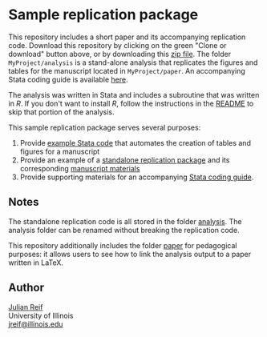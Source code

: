 # Sample replication package

This repository includes a short paper and its accompanying replication code. Download this repository by clicking on the green "Clone or download" button above, or by downloading this [zip file](https://github.com/reifjulian/my-project/archive/master.zip). The folder `MyProject/analysis` is a stand-alone analysis that replicates the figures and tables for the manuscript located in `MyProject/paper`. An accompanying Stata coding guide is available [here](https://reifjulian.github.io/guide).

The analysis was written in Stata and includes a subroutine that was written in *R*. If you don't want to install *R*, follow the instructions in the [README](analysis/README.pdf) to skip that portion of the analysis.

This sample replication package serves several purposes:
1. Provide [example Stata code](analysis/scripts/4_make_tables_figures.do) that automates the creation of tables and figures for a manuscript
1. Provide an example of a [standalone replication package](analysis) and its corresponding [manuscript materials](paper)
1. Provide supporting materials for an accompanying [Stata coding guide](https://reifjulian.github.io/guide).

## Notes

The standalone replication code is all stored in the folder [analysis](analysis). The analysis folder can be renamed without breaking the replication code. 

This repository additionally includes the folder [paper](paper) for pedagogical purposes: it allows users to see how to link the analysis output to a paper written in LaTeX.

## Author

[Julian Reif](http://www.julianreif.com)
<br>University of Illinois
<br>jreif@illinois.edu
